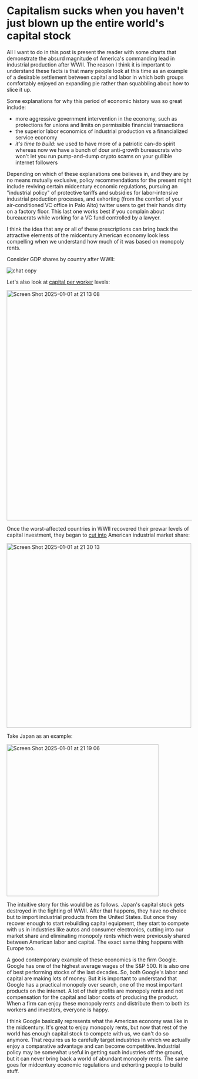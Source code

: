 # Capitalism sucks when you haven't just blown up the entire world's capital stock

All I want to do in this post is present the reader with some charts that demonstrate the absurd magnitude of America's commanding lead in industrial production after WWII. The reason I think it is important to understand these facts is that many people look at this time as an example of a desirable settlement between capital and labor in which both groups comfortably enjoyed an expanding pie rather than squabbling about how to slice it up.  

Some explanations for why this period of economic history was so great include:
- more aggressive government intervention in the economy, such as protections for unions and limits on permissible financial transactions
- the superior labor economics of industrial production vs a financialized service economy
- *it's time to build*: we used to have more of a patriotic can-do spirit whereas now we have a bunch of dour anti-growth bureaucrats who won't let you run pump-and-dump crypto scams on your gullible internet followers

Depending on which of these explanations one believes in, and they are by no means mutually exclusive, policy recommendations for the present might include reviving certain midcentury economic regulations, pursuing an "industrial policy" of protective tariffs and subsidies for labor-intensive industrial production processes, and exhorting (from the comfort of your air-conditioned VC office in Palo Alto) twitter users to get their hands dirty on a factory floor. This last one works best if you complain about bureaucrats while working for a VC fund controlled by a lawyer.

I think the idea that any or all of these prescriptions can bring back the attractive elements of the midcentury American economy look less compelling when we understand how much of it was based on monopoly rents.

Consider GDP shares by country after WWII:

![chat copy](https://github.com/user-attachments/assets/15b0b36f-53a9-400b-9cb2-5d6643754c4d)


Let's also look at [capital per worker](https://www.frbsf.org/wp-content/uploads/wp04-14bk.pdf) levels:

<img width="626" alt="Screen Shot 2025-01-01 at 21 13 08" src="https://github.com/user-attachments/assets/53132b1c-7b93-465f-a441-5653c5a1d088" />

Once the worst-affected countries in WWII recovered their prewar levels of capital investment, they began to [cut into](https://www.nber.org/system/files/chapters/c11297/c11297.pdf) American industrial market share:

<img width="502" alt="Screen Shot 2025-01-01 at 21 30 13" src="https://github.com/user-attachments/assets/4fbc6231-7c49-45c5-b04f-1aa2d3e82f26" />

Take Japan as an example:

<img width="413" alt="Screen Shot 2025-01-01 at 21 19 06" src="https://github.com/user-attachments/assets/a1789eba-e641-4828-9a01-d94a1874814d" />

The intuitive story for this would be as follows. Japan's capital stock gets destroyed in the fighting of WWII. After that happens, they have no choice but to import industrial products from the United States. But once they recover enough to start rebuilding capital equipment, they start to compete with us in industries like autos and consumer electronics, cutting into our market share and eliminating monopoly rents which were previously shared between American labor and capital. The exact same thing happens with Europe too.

A good contemporary example of these economics is the firm Google. Google has one of the highest average wages of the S&P 500. It is also one of best performing stocks of the last decades. So, both Google's labor and capital are making lots of money. But it is important to understand that Google has a practical monopoly over search, one of the most important products on the internet. A lot of their profits are monopoly rents and not compensation for the capital and labor costs of producing the product. When a firm can enjoy these monopoly rents and distribute them to both its workers and investors, everyone is happy. 

I think Google basically represents what the American economy was like in the midcentury. It's great to enjoy monopoly rents, but now that rest of the world has enough capital stock to compete with us, we can't do so anymore. That requires us to carefully target industries in which we actually enjoy a comparative advantage and can become competitive. Industrial policy may be somewhat useful in getting such industries off the ground, but it can never bring back a world of abundant monopoly rents. The same goes for midcentury economic regulations and exhorting people to build stuff. 

